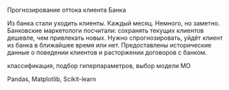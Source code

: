 Прогнозирование оттока клиента Банка

Из банка стали уходить клиенты. Каждый месяц. Немного, но заметно. Банковские маркетологи
посчитали: сохранять текущих клиентов дешевле, чем привлекать новых.
Нужно спрогнозировать, уйдёт клиент из банка в ближайшее время или нет. Предоставлены
исторические данные о поведении клиентов и расторжении договоров с банком.

классификация, подбор гиперпараметров, выбор модели МО

Pandas, Matplotlib, Scikit-learn